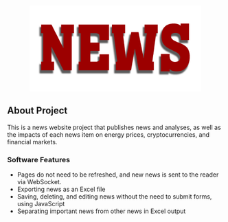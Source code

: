 <p align="center"><a href="http://terminal.macronomist.com/" target="_blank"><img src="logo.png" width="400" alt="Laravel Logo"></a></p>

## About Project

This is a news website project that publishes news and analyses, as well as the impacts of each news item on energy prices, cryptocurrencies, and financial markets.

### Software Features

- Pages do not need to be refreshed, and new news is sent to the reader via WebSocket.
- Exporting news as an Excel file
- Saving, deleting, and editing news without the need to submit forms, using JavaScript
- Separating important news from other news in Excel output

